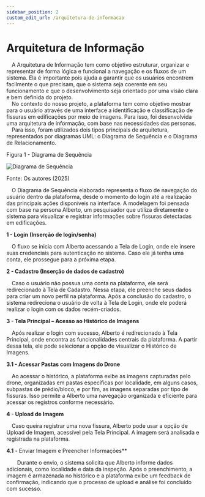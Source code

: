 ```yaml
---
sidebar_position: 2
custom_edit_url: /arquitetura-de-informacao
---
```


# Arquitetura de Informação

&emsp;A Arquitetura de Informação tem como objetivo estruturar, organizar e representar de forma lógica e funcional a navegação e os fluxos de um sistema. Ela é importante pois ajuda a garantir que os usuários encontrem facilmente o que precisam, que o sistema seja coerente em seu funcionamento e que o desenvolvimento seja orientado por uma visão clara e bem definida do projeto.   
&emsp;No contexto do nosso projeto, a plataforma tem como objetivo mostrar para o usuário através de uma interface a identificação e classificação de fissuras em edificações por meio de imagens. Para isso, foi desenvolvida uma arquitetura de informação, com base nas necessidades das personas.    
&emsp;Para isso, foram utilizados dois tipos principais de arquitetura, representados por diagramas UML: o Diagrama de Sequência e o Diagrama de Relacionamento.



<p style={{textAlign: 'center'}}>Figura 1 - Diagrama de Sequência </p>
<div style={{margin: 25}}>
    <div style={{textAlign: 'center'}}>
        <img src={require("../../../static/img/arquitetura_de_informacao.png").default} style={{width: 800}} alt="Diagrama de Sequência" />
        <br/>
    </div>
</div>
<p style={{textAlign: 'center'}}>Fonte: Os autores (2025)</p>

&emsp;O Diagrama de Sequência elaborado representa o fluxo de navegação do usuário dentro da plataforma, desde o momento do login até a realização das principais ações disponíveis na interface. A modelagem foi pensada com base na persona Alberto, um pesquisador que utiliza diretamente o sistema para visualizar e registrar informações sobre fissuras detectadas em edificações.

**1 - Login (Inserção de login/senha)** 

&emsp;O fluxo se inicia com Alberto acessando a Tela de Login, onde ele insere suas credenciais para autenticação no sistema. Caso ele já tenha uma conta, ele prossegue para a próxima etapa.

**2 - Cadastro (Inserção de dados de cadastro)**  

&emsp;Caso o usuário não possua uma conta na plataforma, ele será redirecionado à Tela de Cadastro. Nessa etapa, ele preenche seus dados para criar um novo perfil na plataforma. Após a conclusão do cadastro, o sistema redireciona o usuário de volta à Tela de Login, onde ele poderá realizar o login com os dados recém-criados.

**3 - Tela Principal – Acesso ao Histórico de Imagens** 

&emsp;Após realizar o login com sucesso, Alberto é redirecionado à Tela Principal, onde encontra as funcionalidades centrais da plataforma. A partir dessa tela, ele pode selecionar a opção de visualizar o Histórico de Imagens.

**3.1 - Acessar Pastas com Imagens do Drone**   

&emsp;Ao acessar o histórico, a plataforma exibe as imagens capturadas pelo drone, organizadas em pastas específicas por localidade, em alguns casos, subpastas de prédio/bloco, e por fim, as imagens separadas por tipo de fissuras. Isso permite a Alberto uma navegação organizada e eficiente para acessar os registros conforme necessário.

**4 - Upload de Imagem**    

&emsp;Caso queira registrar uma nova fissura, Alberto pode usar a opção de Upload de Imagem, acessível pela Tela Principal. A imagem será analisada e registrada na plataforma.

**4.1** - Enviar Imagem e Preencher Informações**

&emsp;&emsp;Durante o envio, o sistema solicita que Alberto informe dados adicionais, como localidade e data da inspeção. Após o preenchimento, a imagem é armazenada no histórico e a plataforma exibe um feedback de confirmação, indicando que o processo de upload e análise foi concluído com sucesso.


